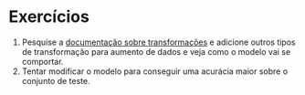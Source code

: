 # Exercícios

1. Pesquise a [documentação sobre transformações](https://pytorch.org/vision/stable/transforms.html) e adicione outros tipos de transformação para aumento de dados e veja como o modelo vai se comportar.
1. Tentar modificar o modelo para conseguir uma acurácia maior sobre o conjunto de teste.
